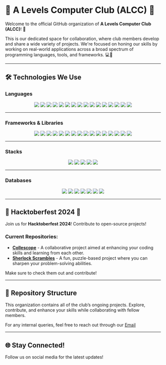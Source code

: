 # 🌟 A Levels Computer Club (ALCC) 🌟

Welcome to the official GitHub organization of **A Levels Computer Club (ALCC)**! 👾

This is our dedicated space for collaboration, where club members develop and share a wide variety of projects. We're focused on honing our skills by working on real-world applications across a broad spectrum of programming languages, tools, and frameworks. 💻🚀

---

## 🛠️ Technologies We Use

### **Languages**
<p align="center">
  <img src="https://img.shields.io/badge/-C++-00599C?style=for-the-badge&logo=c%2B%2B&logoColor=white"/>
  <img src="https://img.shields.io/badge/-C%23-239120?style=for-the-badge&logo=c-sharp&logoColor=white"/>
  <img src="https://img.shields.io/badge/-Java-007396?style=for-the-badge&logo=java&logoColor=white"/>
  <img src="https://img.shields.io/badge/-Python-3776AB?style=for-the-badge&logo=python&logoColor=white"/>
  <img src="https://img.shields.io/badge/-JavaScript-F7DF1E?style=for-the-badge&logo=javascript&logoColor=black"/>
  <img src="https://img.shields.io/badge/-Kotlin-0095D5?style=for-the-badge&logo=kotlin&logoColor=white"/>
  <img src="https://img.shields.io/badge/-Dart-0175C2?style=for-the-badge&logo=dart&logoColor=white"/>
  <img src="https://img.shields.io/badge/-Rust-000000?style=for-the-badge&logo=rust&logoColor=white"/>
  <img src="https://img.shields.io/badge/-PHP-777BB4?style=for-the-badge&logo=php&logoColor=white"/>
  <img src="https://img.shields.io/badge/-Go-00ADD8?style=for-the-badge&logo=go&logoColor=white"/>
  <img src="https://img.shields.io/badge/-Ruby-CC342D?style=for-the-badge&logo=ruby&logoColor=white"/>
  <img src="https://img.shields.io/badge/-Swift-FA7343?style=for-the-badge&logo=swift&logoColor=white"/>
  <img src="https://img.shields.io/badge/-TypeScript-007ACC?style=for-the-badge&logo=typescript&logoColor=white"/>
  <img src="https://img.shields.io/badge/-Scala-DC322F?style=for-the-badge&logo=scala&logoColor=white"/>
  <img src="https://img.shields.io/badge/-Shell_Scripting-121011?style=for-the-badge&logo=gnu-bash&logoColor=white"/>
  <img src="https://img.shields.io/badge/-R-276DC3?style=for-the-badge&logo=r&logoColor=white"/>
</p>

---

### **Frameworks & Libraries**
<p align="center">
  <img src="https://img.shields.io/badge/-React-61DAFB?style=for-the-badge&logo=react&logoColor=black"/>
  <img src="https://img.shields.io/badge/-Next.js-000000?style=for-the-badge&logo=next.js&logoColor=white"/>
  <img src="https://img.shields.io/badge/-Node.js-339933?style=for-the-badge&logo=node.js&logoColor=white"/>
  <img src="https://img.shields.io/badge/-Angular-DD0031?style=for-the-badge&logo=angular&logoColor=white"/>
  <img src="https://img.shields.io/badge/-Django-092E20?style=for-the-badge&logo=django&logoColor=white"/>
  <img src="https://img.shields.io/badge/-Spring-6DB33F?style=for-the-badge&logo=spring&logoColor=white"/>
  <img src="https://img.shields.io/badge/-Flutter-02569B?style=for-the-badge&logo=flutter&logoColor=white"/>
  <img src="https://img.shields.io/badge/-Laravel-FF2D20?style=for-the-badge&logo=laravel&logoColor=white"/>
  <img src="https://img.shields.io/badge/-Express-000000?style=for-the-badge&logo=express&logoColor=white"/>
  <img src="https://img.shields.io/badge/-Scikit--Learn-F7931E?style=for-the-badge&logo=scikit-learn&logoColor=white"/>
  <img src="https://img.shields.io/badge/-TensorFlow-FF6F00?style=for-the-badge&logo=tensorflow&logoColor=white"/>
  <img src="https://img.shields.io/badge/-Ruby_on_Rails-CC0000?style=for-the-badge&logo=rubyonrails&logoColor=white"/>
  <img src="https://img.shields.io/badge/-Bootstrap-7952B3?style=for-the-badge&logo=bootstrap&logoColor=white"/>
  <img src="https://img.shields.io/badge/-Flask-000000?style=for-the-badge&logo=flask&logoColor=white"/>
  <img src="https://img.shields.io/badge/-FastAPI-009688?style=for-the-badge&logo=fastapi&logoColor=white"/>
  <img src="https://img.shields.io/badge/-jQuery-0769AD?style=for-the-badge&logo=jquery&logoColor=white"/>
</p>

---

### **Stacks**
<p align="center">
  <img src="https://img.shields.io/badge/-MERN-61DAFB?style=for-the-badge&logo=react&logoColor=black"/>
  <img src="https://img.shields.io/badge/-MEAN-DD0031?style=for-the-badge&logo=angular&logoColor=white"/>
  <img src="https://img.shields.io/badge/-LAMP-777BB4?style=for-the-badge&logo=php&logoColor=white"/>
  <img src="https://img.shields.io/badge/-JAMstack-F0047F?style=for-the-badge&logo=jamstack&logoColor=white"/>
  <img src="https://img.shields.io/badge/-Serverless-FD5750?style=for-the-badge&logo=serverless&logoColor=white"/>
</p>

---

### **Databases**
<p align="center">
  <img src="https://img.shields.io/badge/-MongoDB-47A248?style=for-the-badge&logo=mongodb&logoColor=white"/>
  <img src="https://img.shields.io/badge/-MySQL-4479A1?style=for-the-badge&logo=mysql&logoColor=white"/>
  <img src="https://img.shields.io/badge/-PostgreSQL-4169E1?style=for-the-badge&logo=postgresql&logoColor=white"/>
  <img src="https://img.shields.io/badge/-Firebase-FFCA28?style=for-the-badge&logo=firebase&logoColor=black"/>
  <img src="https://img.shields.io/badge/-SQLite-003B57?style=for-the-badge&logo=sqlite&logoColor=white"/>
  <img src="https://img.shields.io/badge/-Redis-DC382D?style=for-the-badge&logo=redis&logoColor=white"/>
  <img src="https://img.shields.io/badge/-Cassandra-1287B1?style=for-the-badge&logo=apache-cassandra&logoColor=white"/>
</p>

---

## 🎉 Hacktoberfest 2024 🎉

Join us for **Hacktoberfest 2024**! Contribute to open-source projects!

### Current Repositories:
- [**Collescope**](https://github.com/SXC-ALCC/collescope) - A collaborative project aimed at enhancing your coding skills and learning from each other.
- [**Sherlock Scrambles**](https://github.com/SXC-ALCC/Sherlock-Scrambles) - A fun, puzzle-based project where you can sharpen your problem-solving abilities.

Make sure to check them out and contribute!

---

## 📂 Repository Structure
This organization contains all of the club’s ongoing projects. Explore, contribute, and enhance your skills while collaborating with fellow members.

For any internal queries, feel free to reach out through our [Email](mailto:alcc@sxc.edu.np)

---

## 🌐 Stay Connected!
Follow us on social media  for the latest updates!
